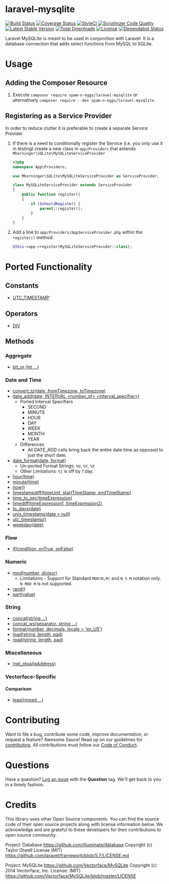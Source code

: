 # laravel-mysqlite
[![Build Status](https://travis-ci.org/spam-n-eggs/laravel-mysqlite.svg?branch=master)](https://travis-ci.org/spam-n-eggs/laravel-mysqlite)
[![Coverage Status](https://coveralls.io/repos/github/spam-n-eggs/laravel-mysqlite/badge.svg?branch=master)](https://coveralls.io/github/spam-n-eggs/laravel-mysqlite?branch=master)
[![StyleCI](https://github.styleci.io/repos/167069269/shield?branch=master)](https://github.styleci.io/repos/167069269)
[![Scrutinizer Code Quality](https://scrutinizer-ci.com/g/spam-n-eggs/laravel-mysqlite/badges/quality-score.png?b=master)](https://scrutinizer-ci.com/g/spam-n-eggs/laravel-mysqlite/?branch=master)
[![Latest Stable Version](https://poser.pugx.org/spam-n-eggs/laravel-mysqlite/v/stable)](https://packagist.org/packages/spam-n-eggs/laravel-mysqlite)
[![Total Downloads](https://poser.pugx.org/spam-n-eggs/laravel-mysqlite/downloads)](https://packagist.org/packages/spam-n-eggs/laravel-mysqlite)
[![License](https://poser.pugx.org/spam-n-eggs/laravel-mysqlite/license)](https://packagist.org/packages/spam-n-eggs/laravel-mysqlite)
[![Dependabot Status](https://api.dependabot.com/badges/status?host=github&repo=spam-n-eggs/laravel-mysqlite)](https://dependabot.com)

Laravel MySQLite is meant to be used in conjunction with Laravel.  It is a database connection that adds select functions from MySQL to SQLite.

# Usage
## Adding the Composer Resource
1. Execute `composer require spam-n-eggs/laravel-mysqlite` or alternatively `composer require --dev spam-n-eggs/laravel-mysqlite`

## Registering as a Service Provider
In order to reduce clutter it is preferable to create a separate Service Provider
1. If there is a need to conditionally register the Service (i.e. you only use it in testing) create a new class in `app/Providers` that extends `Mhorninger\SQLite\MySQLiteServiceProvider`

    ```php
    <?php
    namespace App\Providers;

    use Mhorninger\SQLite\MySQLiteServiceProvider as ServiceProvider;

    class MySQLiteServiceProvider extends ServiceProvider
    {
        public function register()
        {
            if ($shouldRegister) {
                parent::register();
            }
        }
    }
    ```
1. Add a line to `app/Providers/AppServiceProvider.php` within the `register()` method:
    ```php
    $this->app->register(MySQLiteServiceProvider::class);
    ```
# Ported Functionality
## Constants
- [UTC_TIMESTAMP][utc_timestamp]
## Operators
- [DIV](https://dev.mysql.com/doc/refman/8.0/en/arithmetic-functions.html#operator_div)
## Methods
### Aggregate
- [bit_or (int ...)](https://dev.mysql.com/doc/refman/8.0/en/group-by-functions.html#function_bit-or)
### Date and Time
- [convert_tz(date, fromTimezone, toTimezone)](https://dev.mysql.com/doc/refman/8.0/en/date-and-time-functions.html#function_convert-tz)
- [date_add(date, INTERVAL <number_of> <interval_specifier>)]()
  - Ported Interval Specifiers
    - SECOND
    - MINUTE
    - HOUR
    - DAY
    - WEEK
    - MONTH
    - YEAR
  - Differences
    - All DATE_ADD calls bring back the entire date time as opposed to just the short date.
- [date_format(date, format)](https://dev.mysql.com/doc/refman/8.0/en/date-and-time-functions.html#function_date-format)
    - Un-ported Format Strings: `%U`, `%V`, `%X`
    - Other Limitations: `%j` is off by 1 day.
- [hour(time)](https://dev.mysql.com/doc/refman/8.0/en/date-and-time-functions.html#function_hour)
- [minute(time)](https://dev.mysql.com/doc/refman/8.0/en/date-and-time-functions.html#function_minute)
- [now()](https://dev.mysql.com/doc/refman/8.0/en/date-and-time-functions.html#function_now)
- [timestampdiff(timeUnit, startTimeStamp, endTimeStamp)](https://dev.mysql.com/doc/refman/8.0/en/date-and-time-functions.html#function_timestampdiff)
- [time_to_sec(timeExpression)](https://dev.mysql.com/doc/refman/8.0/en/date-and-time-functions.html#function_time-to-sec)
- [timediff(timeExpression1, timeExpression2)](https://dev.mysql.com/doc/refman/8.0/en/date-and-time-functions.html#function_timediff)
- [to_days(date)](https://dev.mysql.com/doc/refman/8.0/en/date-and-time-functions.html#function_to-days)
- [unix_timestamp(date = null)](https://dev.mysql.com/doc/refman/8.0/en/date-and-time-functions.html#function_unix-timestamp)
- [utc_timestamp()][utc_timestamp]
- [weekday(date)](https://dev.mysql.com/doc/refman/8.0/en/date-and-time-functions.html#function_weekday)
### Flow
- [if(condition, onTrue, onFalse)](https://dev.mysql.com/doc/refman/8.0/en/control-flow-functions.html#function_if)
### Numeric
- [mod(number, divisor)](https://dev.mysql.com/doc/refman/8.0/en/mathematical-functions.html#function_mod)
  - Limitations - Support for Standard `MOD(N,M)` and `N % M` notation only.  `N MOD M` is not supported.
- [rand()](https://dev.mysql.com/doc/refman/8.0/en/mathematical-functions.html#function_rand)
- [sqrt(value)](https://dev.mysql.com/doc/refman/8.0/en/mathematical-functions.html#function_sqrt)
### String
- [concat(string ...)](https://dev.mysql.com/doc/refman/8.0/en/string-functions.html#function_concat)
- [concat_ws(separator, string ...)](https://dev.mysql.com/doc/refman/8.0/en/string-functions.html#function_concat-ws)
- [format(number, decimals, locale = 'en_US')](https://dev.mysql.com/doc/refman/8.0/en/string-functions.html#function_format)
- [lpad(string, length, pad)](https://dev.mysql.com/doc/refman/8.0/en/string-functions.html#function_lpad)
- [rpad(string, length, pad)](https://dev.mysql.com/doc/refman/8.0/en/string-functions.html#function_rpad)
### Miscellaneous
- [inet_ntoa(ipAddress)](https://dev.mysql.com/doc/refman/8.0/en/miscellaneous-functions.html#function_inet-ntoa)
### Vectorface-Specific
#### Comparison
- [least(mixed ...)](https://github.com/Vectorface/MySQLite/blob/master/src/Vectorface/MySQLite/MySQL/Comparison.php)

# Contributing
Want to file a bug, contribute some code, improve documentation, or request a feature? Awesome Sauce! Read up on our guidelines for [contributing][contributing].  All contributions must follow our [Code of Conduct][codeofconduct].

# Questions
Have a question?  [Log an issue][issue] with the **Question** tag.  We'll get back to you in a timely fashion.

# Credits
This library uses other Open Source components. You can find the source code of their open source projects along with license information below. We acknowledge and are grateful to these developers for their contributions to open source community.

Project: Database https://github.com/illuminate/database
Copyright (c) Taylor Otwell
License (MIT) https://github.com/laravel/framework/blob/5.7/LICENSE.md

Project: MySQLite https://github.com/Vectorface/MySQLite
Copyright (c) 2014 Vectorface, Inc.
License: (MIT) https://github.com/Vectorface/MySQLite/blob/master/LICENSE

[utc_timestamp]: https://dev.mysql.com/doc/refman/8.0/en/date-and-time-functions.html#function_utc-timestamp
[contributing]: ./.github/contributing.md
[issue]: https://github.com/spam-n-eggs/laravel-mysqlite/issues
[codeofconduct]:./.github/CODE_OF_CONDUCT.md
